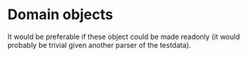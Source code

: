 ﻿# Domain objects

It would be preferable if these object could be made readonly (it would probably be trivial given another parser of the testdata).